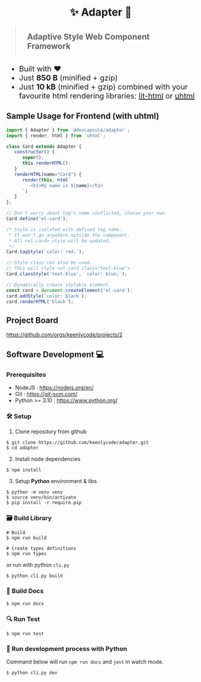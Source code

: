<h1 style="text-align: center">✨ Adapter 🎉</h1>

> <h2 style="margin-top: 0; padding: 1rem;">
> Adaptive Style Web Component Framework
> </h2>

<ul style="font-size: 1.25rem;">
   <li>Built with ❤️</li>
   <li>Just <strong>850 B</strong> (minified + gzip)</li>
   <li>Just <strong>10 kB</strong> (minified + gzip)
       combined with your favourite html rendering libraries:
       <a href="https://lit.dev/docs/libraries/standalone-templates/">lit-html</a> or
       <a href="https://github.com/WebReflection/uhtml">uhtml</a>
   </li>
</ul>

## Sample Usage for Frontend (with uhtml)
```js
import { Adapter } from `@devcapsule/adapter`;
import { render, html } from 'uhtml';

class Card extends Adapter {
   constructor() {
      super();
      this.renderHTML();
   }
   renderHTML(name="Card") {
      render(this, html`
         <h1>My name is ${name}</h1>
      `)
   }
};

// Don't worry about tag's name conflicted, choose your own.
Card.define('el-card');

/* Style is isolated with defined tag name.
 * It won't go anywhere outside the component.
 * All <el-card> style will be updated.
 */
Card.tagStyle(`color: red;`);

// Style class can also be used.
// This will style <el-card class="text-blue">
Card.classStyle('text-blue', `color: blue;`);

// Dynamically create stylable element.
const card = document.createElement('el-card');
card.addStyle(`color: black`);
card.renderHTML('black');
```

## Project Board
https://github.com/orgs/keenlycode/projects/2

## Software Development 💻

### Prerequisites
- NodeJS : https://nodejs.org/en/
- Git : https://git-scm.com/
- Python >= 3.10 : https://www.python.org/

### 🛠️ Setup
1. Clone repository from github
```shell
$ git clone https://github.com/keenlycode/adapter.git
$ cd adapter
```

2. Install node dependencies
```shell
$ npm install
```

3. Setup **Python** environment & libs
```shell
$ python -m venv venv
$ source venv/bin/activate
$ pip install -r require.pip
```

### 🗃️ Build Library
```shell
# Build
$ npm run build

# Create types definitions
$ npm run types
```
or run with python `cli.py`
```shell
$ python cli.py build
```

### 📕 Build Docs
```shell
$ npm run docs
```

### 🔍 Run Test
```shell
$ npm run test
```

### 🐍 Run development process with Python
Command below will run `npm run docs` and `jest` in watch mode.
```shell
$ python cli.py dev
```
